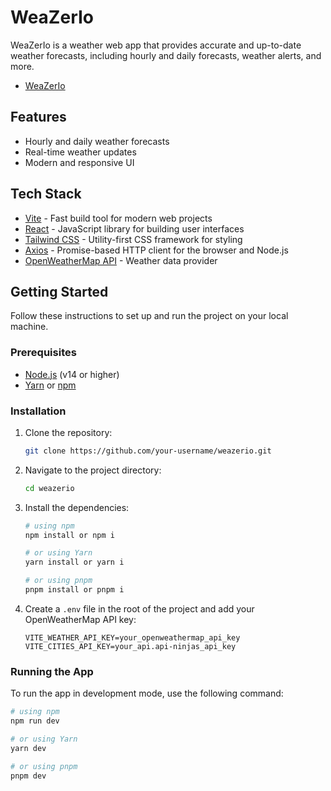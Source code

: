 # WeaZerIo

WeaZerIo is a weather web app that provides accurate and up-to-date weather forecasts, including hourly and daily forecasts, weather alerts, and more.

- [WeaZerIo](https://weazerio.vercel.app/)

## Features

- Hourly and daily weather forecasts
- Real-time weather updates
- Modern and responsive UI

## Tech Stack

- [Vite](https://vitejs.dev/) - Fast build tool for modern web projects
- [React](https://reactjs.org/) - JavaScript library for building user interfaces
- [Tailwind CSS](https://tailwindcss.com/) - Utility-first CSS framework for styling
- [Axios](https://axios-http.com/) - Promise-based HTTP client for the browser and Node.js
- [OpenWeatherMap API](https://openweathermap.org/api) - Weather data provider

## Getting Started

Follow these instructions to set up and run the project on your local machine.

### Prerequisites

- [Node.js](https://nodejs.org/) (v14 or higher)
- [Yarn](https://yarnpkg.com/) or [npm](https://www.npmjs.com/)

### Installation

1. Clone the repository:

   ```bash
   git clone https://github.com/your-username/weazerio.git
   ```

2. Navigate to the project directory:

   ```bash
   cd weazerio
   ```

3. Install the dependencies:

   ```bash
   # using npm
   npm install or npm i

   # or using Yarn
   yarn install or yarn i

   # or using pnpm
   pnpm install or pnpm i
   ```

4. Create a `.env` file in the root of the project and add your OpenWeatherMap API key:

   ```env
   VITE_WEATHER_API_KEY=your_openweathermap_api_key
   VITE_CITIES_API_KEY=your_api.api-ninjas_api_key
   ```

### Running the App

To run the app in development mode, use the following command:

```bash
# using npm
npm run dev

# or using Yarn
yarn dev

# or using pnpm
pnpm dev
```

